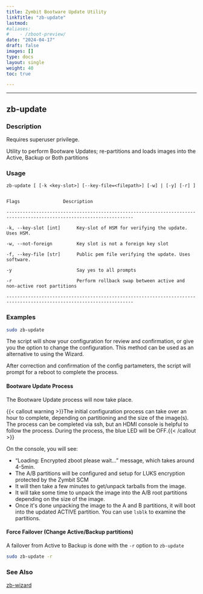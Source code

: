 ```yaml
---
title: Zymbit Bootware Update Utility
linkTitle: "zb-update"
lastmod:
#aliases:
#    - /zboot-preview/
date: "2024-04-17"
draft: false
images: []
type: docs
layout: single
weight: 40
toc: true

---
```


-----


## zb-update

### Description

Requires superuser privilege.

Utility to perform Bootware Updates; re-partitions and loads images into the Active, Backup or Both partitions

### Usage

```
zb-update [ [-k <key-slot>] [--key-file=<filepath>] [-w] | [-y] [-r] ]


Flags                Description

---------------------------------------------------------------------------------------------------------------------

-k, --key-slot [int]      Key-slot of HSM for verifying the update. Uses HSM.

-w, --not-foreign         Key slot is not a foreign key slot

-f, --key-file [str]      Public pem file verifying the update. Uses software.

-y                        Say yes to all prompts

-r                        Perform rollback swap between active and non-active root partitions

---------------------------------------------------------------------------------------------------------------------

```

### Examples

```bash
sudo zb-update
```

The script will show your configuration for review and confirmation, or give you the option to change the configuration. This method can be used as an alternative to using the Wizard.

After correction and confirmation of the config partameters, the script will prompt for a reboot to complete the process.


#### Bootware Update Process

The Bootware Update process will now take place.

{{< callout warning >}}The initial configuration process can take over an hour to complete, depending on partitioning and the size of the image(s). The process can be completed via ssh, but an HDMI console is helpful to follow the process. During the process, the blue LED will be OFF.{{< /callout >}}

On the console, you will see:

* “Loading: Encrypted zboot please wait…” message, which takes around 4-5min.
* The A/B partitions will be configured and setup for LUKS encryption protected by the Zymbit SCM
* It will then take a few minutes to get/unpack tarballs from the image.
* It will take some time to unpack the image into the A/B root partitions depending on the size of the image.
* Once it's done unpacking the image to the A and B partitions, it will boot into the updated ACTIVE partition. You can use `lsblk` to examine the partitions.

#### Force Failover (Change Active/Backup partitions)

A failover from Active to Backup is done with the `-r` option to `zb-update`

```bash
sudo zb-update -r
```

### See Also
[zb-wizard](../zbwizard)

